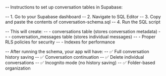 -- Instructions to set up conversation tables in Supabase:

-- 1. Go to your Supabase dashboard
-- 2. Navigate to SQL Editor
-- 3. Copy and paste the contents of conversation-schema.sql
-- 4. Run the SQL script

-- This will create:
-- - conversations table (stores conversation metadata)
-- - conversation_messages table (stores individual messages)
-- - Proper RLS policies for security
-- - Indexes for performance

-- After running the schema, your app will have:
-- ✅ Full conversation history saving
-- ✅ Conversation continuation
-- ✅ Delete individual conversations
-- ✅ Incognito mode (no history saving)
-- ✅ Folder-based organization

